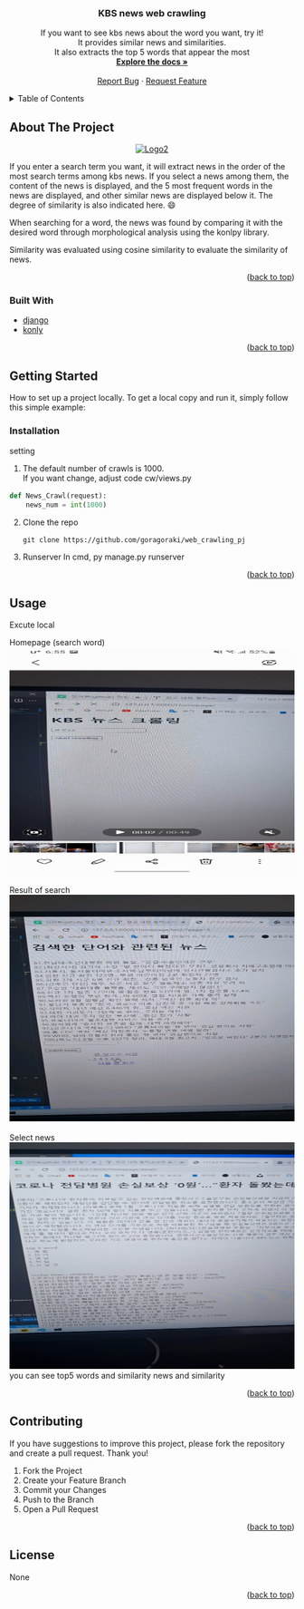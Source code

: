 <div id="top"></div>





<!-- PROJECT LOGO -->
<br />
<div align="center">

  <h3 align="center">KBS news web crawling</h3>

  <p align="center">
    If you want to see kbs news about the word you want, try it!
    <br/>
    It provides similar news and similarities.
    <br/>
    It also extracts the top 5 words that appear the most  
    <br/>
    <a href="https://github.com/goragoraki/web_crawling_pj"><strong>Explore the docs »</strong></a>
    <br />
    <br />
    <a href="https://github.com/goragoraki/web_crawling_pj">Report Bug</a>
    ·
    <a href="https://github.com/goragoraki/web_crawling_pj">Request Feature</a>
  </p>
</div>



<!-- TABLE OF CONTENTS -->
<details>
  <summary>Table of Contents</summary>
  <ol>
    <li>
      <a href="#about-the-project">About The Project</a>
      <ul>
        <li><a href="#built-with">Built With</a></li>
      </ul>
    </li>
    <li>
      <a href="#getting-started">Getting Started</a>
      <ul>
        <li><a href="#prerequisites">Prerequisites</a></li>
        <li><a href="#installation">Installation</a></li>
      </ul>
    </li>
    <li><a href="#usage">Usage</a></li>
    <li><a href="#roadmap">Roadmap</a></li>
    <li><a href="#contributing">Contributing</a></li>
    <li><a href="#license">License</a></li>
    <li><a href="#contact">Contact</a></li>
    <li><a href="#acknowledgments">Acknowledgments</a></li>
  </ol>
</details>




<!-- ABOUT THE PROJECT -->
## About The Project
<div align="center">
  <a href="http://khuhub.khu.ac.kr/2017103951/today_fortune">
    <img src="images/logo2.jpg" alt="Logo2" width="500" height="300">
  </a>
</div>



If you enter a search term you want, it will extract news in the order of the most search terms among kbs news. If you select a news among them, the content of the news is displayed, and the 5 most frequent words in the news are displayed, and other similar news are displayed below it. The degree of similarity is also indicated here. :smile:
  
  
When searching for a word, the news was found by comparing it with the desired word through morphological analysis using the konlpy library.
  

Similarity was evaluated using cosine similarity to evaluate the similarity of news.



<p align="right">(<a href="#top">back to top</a>)</p>



### Built With

* [django](https://www.djangoproject.com/)
* [konly](https://konlpy.org/en/latest/)

<p align="right">(<a href="#top">back to top</a>)</p>


<!-- GETTING STARTED -->
## Getting Started

How to set up a project locally.
To get a local copy and run it, simply follow this simple example:


### Installation


setting


1. The default number of crawls is 1000.  
  If you want change, adjust code cw/views.py 
  ~~~python
  def News_Crawl(request):
      news_num = int(1000)
  ~~~ 
2. Clone the repo
   ```
   git clone https://github.com/goragoraki/web_crawling_pj
   ```
3. Runserver
  In cmd, py manage.py runserver
<p align="right">(<a href="#top">back to top</a>)</p>




<!-- USAGE EXAMPLES -->
## Usage

Excute local  
  

Homepage (search word)
<a href="https://github.com/goragoraki/web_crawling_pj">
    <img src="images/example1.jpg" alt="homepage" width="800" height="400">
</a>
<br/>
<br/>
Result of search
<a href="https://github.com/goragoraki/web_crawling_pj">
    <img src="images/example2.jpg" alt="serach" width="800" height="400">
</a>
<br/>
<br/>
Select news
<a href="https://github.com/goragoraki/web_crawling_pj">
    <img src="images/example3.jpg" alt="select" width="800" height="400">
</a>
you can see top5 words and similarity news and similarity



<p align="right">(<a href="#top">back to top</a>)</p>





<!-- CONTRIBUTING -->
## Contributing

If you have suggestions to improve this project, please fork the repository and create a pull request. Thank you!

1. Fork the Project
2. Create your Feature Branch 
3. Commit your Changes 
4. Push to the Branch 
5. Open a Pull Request

<p align="right">(<a href="#top">back to top</a>)</p>



<!-- LICENSE -->
## License

None

<p align="right">(<a href="#top">back to top</a>)</p>







